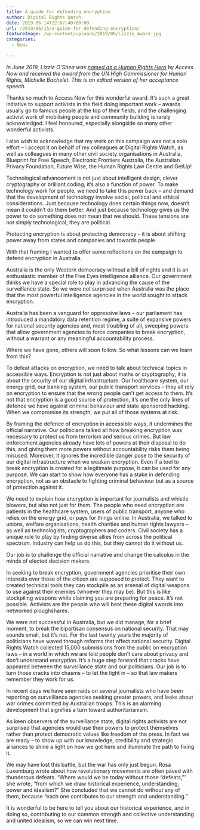 ```yaml
---
title: A guide for defending encryption
author: Digital Rights Watch
date: 2019-06-14T22:07:40+00:00
url: /2019/06/15/a-guide-for-defending-encryption/
featureImage: /wp-content/uploads/2019/06/Lizzie_Award.jpg
categories:
  - News

---
```

_In June 2019, Lizzie O’Shea was [named as a Human Rights Hero][1] by Access Now and received the award from the UN High Commissioner for Human Rights, Michelle Bachelet. This is an edited version of her acceptance speech._

Thanks so much to Access Now for this wonderful award. It’s such a great initiative to support activists in the field doing important work – awards usually go to famous people at the top of their fields, and the challenging activist work of mobilising people and community building is rarely acknowledged. I feel honoured, especially alongside so many other wonderful activists.

I also wish to acknowledge that my work on this campaign was not a solo effort – I accept it on behalf of my colleagues at Digital Rights Watch, as well as colleagues in many other civil society organisations in Australia, Blueprint for Free Speech, Electronic Frontiers Australia, the Australian Privacy Foundation, Future Wise, the Human Rights Law Centre and GetUp!

Technological advancement is not just about intelligent design, clever cryptography or brilliant coding; it’s also a function of power. To make technology work for people, we need to take this power back – and demand that the development of technology involve social, political and ethical considerations. Just because technology does certain things now, doesn’t mean it couldn’t do them better. And just because technology gives us the power to do something does not mean that we should. These tensions are not simply technological, they are political.

Protecting encryption is about protecting democracy – it is about shifting power away from states and companies and towards people.

With that framing I wanted to offer some reflections on the campaign to defend encryption in Australia.

Australia is the only Western democracy without a bill of rights and it is an enthusiastic member of the Five Eyes intelligence alliance. Our government thinks we have a special role to play in advancing the cause of the surveillance state. So we were not surprised when Australia was the place that the most powerful intelligence agencies in the world sought to attack encryption.

Australia has been a vanguard for oppressive laws – our parliament has introduced a mandatory data retention regime, a suite of expansive powers for national security agencies and, most troubling of all, sweeping powers that allow government agencies to force companies to break encryption, without a warrant or any meaningful accountability process.

Where we have gone, others will soon follow. So what lessons can we learn from this?

To defeat attacks on encryption, we need to talk about technical topics in accessible ways. Encryption is not just about maths or cryptography, it is about the security of our digital infrastructure. Our healthcare system, our energy grid, our banking system, our public transport services – they all rely on encryption to ensure that the wrong people can’t get access to them. It’s not that encryption is a good source of protection, it’s one the only lines of defence we have against criminal behaviour and state sponsored hacking. When we compromise its strength, we put all of those systems at risk.

By framing the defence of encryption in accessible ways, it undermines the official narrative. Our politicians talked all how breaking encryption was necessary to protect us from terrorism and serious crimes. But law enforcement agencies already have lots of powers at their disposal to do this, and giving them more powers without accountability risks them being misused. Moreover, it ignores the incredible danger pose to the security of our digital infrastructure when we weaken encryption. Even if a tool to break encryption is created for a legitimate purpose, it can be used for any purpose. We can start to show how everyone has a stake in defending encryption, not as an obstacle to fighting criminal behaviour but as a source of protection against it.

We need to explain how encryption is important for journalists and whistle blowers, but also not just for them. The people who need encryption are patients in the healthcare system, users of public transport, anyone who relies on the energy grid, or pays for things online. In Australia, we talked to unions, welfare organisations, health charities and human rights lawyers – as well as technologists, cryptographers and coders. Civil society has a unique role to play by finding diverse allies from across the political spectrum. Industry can help us do this, but they cannot do it without us.

Our job is to challenge the official narrative and change the calculus in the minds of elected decision makers.

In seeking to break encryption, government agencies prioritise their own interests over those of the citizen are supposed to protect. They want to created technical tools they can stockpile as an arsenal of digital weapons to use against their enemies (whoever they may be). But this is like stockpiling weapons while claiming you are preparing for peace. It’s not possible. Activists are the people who will beat these digital swords into networked ploughshares.

We were not successful in Australia, but we did manage, for a brief moment, to break the bipartisan consensus on national security. That may sounds small, but it’s not. For the last twenty years the majority of politicians have waved through reforms that affect national security. Digital Rights Watch collected 15,000 submissions from the public on encryption laws – in a world in which we are told people don’t care about privacy and don’t understand encryption. It’s a huge step forward that cracks have appeared between the surveillance state and our politicians. Our job is to turn those cracks into chasms – to let the light in – so that law makers remember they work for us.

In recent days we have seen raids on several journalists who have been reporting on surveillance agencies seeking greater powers, and leaks about war crimes committed by Australian troops. This is an alarming development that signifies a turn toward authoritarianism.

As keen observers of the surveillance state, digital rights activists are not surprised that agencies would use their powers to protect themselves rather than protect democratic values like freedom of the press. In fact we are ready – to show up with our knowledge, credibility and strategic alliances to shine a light on how we got here and illuminate the path to fixing it.

We may have lost this battle, but the war has only just begun. Rosa Luxemburg wrote about how revolutionary movements are often paved with thunderous defeats. “Where would we be today without those “defeats,”’ she wrote, “from which we draw historical experience, understanding, power and idealism?” She concluded that we cannot do without any of them, because “each one contributes to our strength and understanding.”

It is wonderful to be here to tell you about our historical experience, and in doing so, contributing to our common strength and collective understanding and united idealism, so we can win next time.

 [1]: https://www.accessnow.org/heroes-villains-awards/